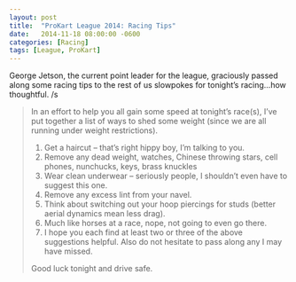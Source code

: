 ```yaml
---
layout: post
title:  "ProKart League 2014: Racing Tips"
date:   2014-11-18 08:00:00 -0600
categories: [Racing]
tags: [League, ProKart]
---
```


George Jetson, the current point leader for the league, graciously passed along some racing tips to the rest of us slowpokes for tonight’s racing...how thoughtful. /s

> In an effort to help you all gain some speed at tonight’s race(s), I’ve put together a list of ways to shed some weight (since we are all running under weight restrictions).
> 
> 1. Get a haircut – that’s right hippy boy, I’m talking to you.
> 1. Remove any dead weight, watches, Chinese throwing stars, cell phones, nunchucks, keys, brass knuckles
> 1. Wear clean underwear – seriously people, I shouldn’t even have to suggest this one.
> 1. Remove any excess lint from your navel.
> 1. Think about switching out your hoop piercings for studs (better aerial dynamics mean less drag).
> 1. Much like horses at a race, nope, not going to even go there.
> 1. I hope you each find at least two or three of the above suggestions helpful. Also do not hesitate to pass along any I may have missed.
> 
> Good luck tonight and drive safe.
